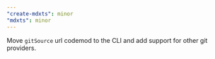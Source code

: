 ```yaml
---
"create-mdxts": minor
"mdxts": minor
---
```


Move `gitSource` url codemod to the CLI and add support for other git providers.

